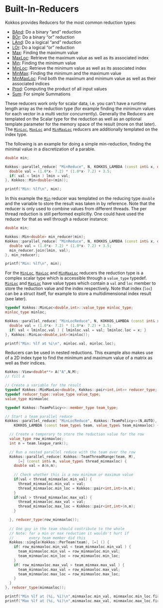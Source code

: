 # Built-In-Reducers

Kokkos provides Reducers for the most common reduction types:
* [BAnd](../API/core/builtinreducers/BAnd): Do a binary “and” reduction
* [BOr](../API/core/builtinreducers/BOr): Do a binary “or” reduction
* [LAnd](../API/core/builtinreducers/LAnd): Do a logical “and” reduction
* [LOr](../API/core/builtinreducers/LOr): Do a logical “or” reduction
* [Max](../API/core/builtinreducers/Max): Finding the maximum value
* [MaxLoc](../API/core/builtinreducers/MaxLoc): Retrieve the maximum value as well as its associated index
* [Min](../API/core/builtinreducers/Min): Finding the minimum value
* [MinLoc](../API/core/builtinreducers/MinLoc): Retrieve the minimum value as well as its associated index
* [MinMax](../API/core/builtinreducers/MinMax): Finding the minimum and the maximum value
* [MinMaxLoc](../API/core/builtinreducers/MinMaxLoc): Find both the maximum and minimum value as well as their associated indices
* [Prod](../API/core/builtinreducers/Prod): Computing the product of all input values
* [Sum](../API/core/builtinreducers/Sum): For simple Summations

These reducers work only for scalar data, i.e. you can’t have a runtime length array as the reduction type (for example finding the minimum values for each vector in a multi vector concurrently).
Generally the Reducers are templated on the Scalar type for the reduction as well as an optional template parameter for the memory space of the result (more on that later). The [`MinLoc`](../API/core/builtinreducers/MinLoc), [`MaxLoc`](../API/core/builtinreducers/MaxLoc) and [`MinMaxLoc`](../API/core/builtinreducers/MinMaxLoc) reducers are additionally templated on the index type. 

The following is an example for doing a simple min-reduction, finding the minimal value in a discretization of a parable.

```c++
double min;

Kokkos::parallel_reduce( "MinReduce", N, KOKKOS_LAMBDA (const int& x, double& lmin) {
  double val = (1.0*x- 7.2) * (1.0*x- 7.2) + 3.5;
  if( val < lmin ) lmin = val; 
}, Kokkos::Min<double>(min));

printf("Min: %lf\n", min);
```

In this example the [`Min`](../API/core/builtinreducers/Min) reducer was templated on the reducing type `double` and the variable to store the result was taken in by reference. Note that the reducer is only used to combine values from different threads. The per thread reduction is still performed explicitly. One could have used the reducer for that as well through a reducer instance:

```c++
double min;

Kokkos::Min<double> min_reducer(min);
Kokkos::parallel_reduce( "MinReduce", N, KOKKOS_LAMBDA (const int& x, double& lmin) {
  double val = (1.0*x- 7.2) * (1.0*x- 7.2) + 3.5;
  min_reducer.join(lmin, val); 
}, min_reducer);

printf("Min: %lf\n", min);
```

For the [`MinLoc`](../API/core/builtinreducers/MinLoc), [`MaxLoc`](../API/core/builtinreducers/MaxLoc) and [`MinMaxLoc`](../API/core/builtinreducers/MinMaxLoc) reducers the reduction type is a complex scalar type which is accessible through a `value_type` typedef. 
[`MinLoc`](../API/core/builtinreducers/MinLoc) and [`MaxLoc`](../API/core/builtinreducers/MaxLoc) have value types which contain a `val` and `loc` member to store the reduction value and the index respectively. Note that index (`loc`) can be a struct itself, for example to store a multidimensional index result (see later). 

```c++
typedef Kokkos::MinLoc<double,int>::value_type minloc_type;
minloc_type minloc;

Kokkos::parallel_reduce( "MinLocReduce", N, KOKKOS_LAMBDA (const int& x, minloc_type& lminloc) {
  double val = (1.0*x- 7.2) * (1.0*x- 7.2) + 3.5;
  if( val < lminloc.val ) { lminloc.val = val; lminloc.loc = x; }
}, Kokkos::MinLoc<double,int>(minloc));

printf("Min: %lf at %i\n", minloc.val, minloc.loc);
```

Reducers can be used in nested reductions. This example also makes use of a 2D index type to find the minimum and maximum value of a matrix as well as their indices. 

```c++
Kokkos::View<double**> A("A",N,M);
// fill A

// Create a variable for the result
typedef Kokkos::MinMaxLoc<double, Kokkos::pair<int,int>> reducer_type;
typedef reducer_type::value_type value_type;
value_type minmaxloc

typedef Kokkos::TeamPolicy<>::member_type team_type;

// Start a team parallel reduce
Kokkos::parallel_reduce( "MinLocReduce", Kokkos::TeamPolicy<>(N,AUTO), 
    KOKKOS_LAMBDA (const team_type& team, value_type& team_minmaxloc) {

  // Create a temporary to store the reduction value for the row
  value_type row_minmaxloc;
  int n = team.league_rank();

  // Run a nested parallel reduce with the team over the row
  Kokkos::parallel_reduce( Kokkos::TeamThreadRange(team, M), 
      [=] (const int& m, value_type& thread_minmaxloc) {
    double val = A(n,m);
    
    // Check whether this is a new minimum or maximum value
    if(val < thread_minmaxloc.min_val) {
      thread_minmaxloc.min_val = val;
      thread_minmaxloc.min_loc = Kokkos::pair<int,int>(n,m);
    }
    if(val > thread_minmaxloc.max_val) {
      thread_minmaxloc.max_val = val;
      thread_minmaxloc.max_loc = Kokkos::pair<int,int>(n,m);
    }

  }, reducer_type(row_minmaxloc));
  
  // One guy in the team should contribute to the whole
  // Note: for a min or max reduction it wouldn't hurt if 
  //       every team member did this
  Kokkos::single(Kokkos::PerTeam(team), [=] () {
    if( row_minmaxloc.min_val < team_minmaxloc.min_val ) {
      team_minmaxloc.min_val = row_minmaxloc.min_val;
      team_minmaxloc.min_loc = row_minmaxloc.min_loc;
    }
    if( row_minmaxloc.max_val > team_minmax.max_val ) {
      team_minmaxloc.max_val = row_minmaxloc.max_val;
      team_minmaxloc.max_loc = row_minmaxloc.max_loc;
    }
  }
}, reducer_type(minmaxloc));

printf("Min %lf at (%i, %i)\n",minmaxloc.min_val, minmaxloc.min_loc.first, minmaxloc.min_loc.second);
printf("Max %lf at (%i, %i)\n",minmaxloc.max_val, minmaxloc.max_loc.first, minmaxloc.max_loc.second);
```
